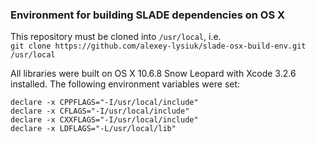 ### Environment for building SLADE dependencies on OS X

This repository must be cloned into `/usr/local`, i.e.  
`git clone https://github.com/alexey-lysiuk/slade-osx-build-env.git /usr/local`

All libraries were built on OS X 10.6.8 Snow Leopard with Xcode 3.2.6 installed.
The following environment variables were set:
```
declare -x CPPFLAGS="-I/usr/local/include"
declare -x CFLAGS="-I/usr/local/include"
declare -x CXXFLAGS="-I/usr/local/include"
declare -x LDFLAGS="-L/usr/local/lib"
```
